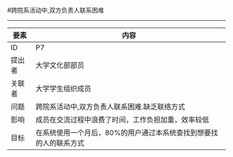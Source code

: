 #跨院系活动中,双方负责人联系困难

---
| 要素 | 内容 |
| --- | --- |
| ID |P7 |
| 提出者 | 大学文化部部员 |
| 关联者 | 大学学生组织成员 |
| 问题 | 跨院系活动中,双方负责人联系困难.缺乏联络方式 |
| 影响 | 成员在交流过程中浪费了时间，工作负担加重，效率较低 |
| 目标 | 在系统使用一个月后，80%的用户通过本系统查找到想要找的人的联系方式|
